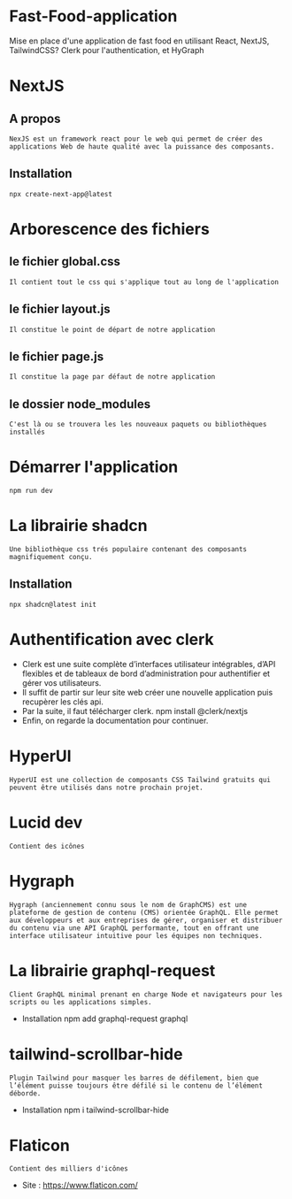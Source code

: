 # Fast-Food-application
Mise en place d'une application de fast food en utilisant React, NextJS, TailwindCSS? Clerk pour l'authentication, et HyGraph

# NextJS
## A propos
    NexJS est un framework react pour le web qui permet de créer des applications Web de haute qualité avec la puissance des composants.
## Installation
    npx create-next-app@latest

# Arborescence des fichiers
## le fichier global.css
    Il contient tout le css qui s'applique tout au long de l'application
## le fichier layout.js
    Il constitue le point de départ de notre application
## le fichier page.js
    Il constitue la page par défaut de notre application
## le dossier node_modules
    C'est là ou se trouvera les les nouveaux paquets ou bibliothèques installés
    
# Démarrer l'application
    npm run dev

# La librairie shadcn
    Une bibliothèque css trés populaire contenant des composants magnifiquement conçu.
## Installation
    npx shadcn@latest init
 
# Authentification avec clerk
   * Clerk est une suite complète d’interfaces utilisateur intégrables, d’API flexibles et de tableaux de bord d’administration pour authentifier et gérer vos utilisateurs.
   * Il suffit de partir sur leur site web créer une nouvelle application puis recupèrer les clés api.
   * Par la suite, il faut télécharger clerk.
    npm install @clerk/nextjs
   * Enfin, on regarde la documentation pour continuer.

# HyperUI
    HyperUI est une collection de composants CSS Tailwind gratuits qui peuvent être utilisés dans notre prochain projet.

# Lucid dev
    Contient des icônes

# Hygraph
    Hygraph (anciennement connu sous le nom de GraphCMS) est une plateforme de gestion de contenu (CMS) orientée GraphQL. Elle permet aux développeurs et aux entreprises de gérer, organiser et distribuer du contenu via une API GraphQL performante, tout en offrant une interface utilisateur intuitive pour les équipes non techniques.

# La librairie graphql-request
    Client GraphQL minimal prenant en charge Node et navigateurs pour les scripts ou les applications simples.
 * Installation 
    npm add graphql-request graphql

# tailwind-scrollbar-hide
    Plugin Tailwind pour masquer les barres de défilement, bien que l’élément puisse toujours être défilé si le contenu de l’élément déborde.
 * Installation 
    npm i tailwind-scrollbar-hide

# Flaticon
    Contient des milliers d'icônes
 * Site :
    https://www.flaticon.com/
